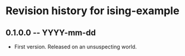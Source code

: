 # Revision history for ising-example

## 0.1.0.0  -- YYYY-mm-dd

* First version. Released on an unsuspecting world.
